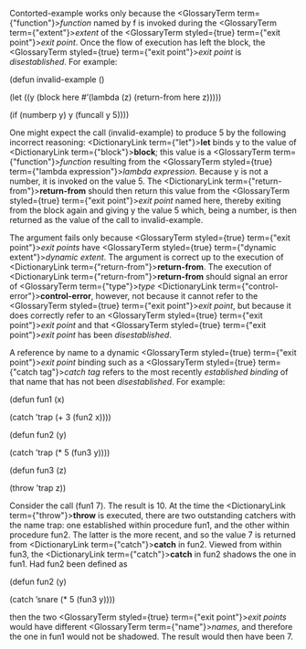  



Contorted-example works only because the <GlossaryTerm  term={"function"}><i>function</i></GlossaryTerm> named by f is invoked during the <GlossaryTerm  term={"extent"}><i>extent</i></GlossaryTerm> of the <GlossaryTerm styled={true} term={"exit point"}><i>exit point</i></GlossaryTerm>. Once the flow of execution has left the block, the <GlossaryTerm styled={true} term={"exit point"}><i>exit point</i></GlossaryTerm> is *disestablished*. For example: 



(defun invalid-example () 



(let ((y (block here #’(lambda (z) (return-from here z))))) 



(if (numberp y) y (funcall y 5)))) 



One might expect the call (invalid-example) to produce 5 by the following incorrect reasoning: <DictionaryLink  term={"let"}><b>let</b></DictionaryLink> binds y to the value of <DictionaryLink  term={"block"}><b>block</b></DictionaryLink>; this value is a <GlossaryTerm  term={"function"}><i>function</i></GlossaryTerm> resulting from the <GlossaryTerm styled={true} term={"lambda expression"}><i>lambda expression</i></GlossaryTerm>. Because y is not a number, it is invoked on the value 5. The <DictionaryLink  term={"return-from"}><b>return-from</b></DictionaryLink> should then return this value from the <GlossaryTerm styled={true} term={"exit point"}><i>exit point</i></GlossaryTerm> named here, thereby exiting from the block again and giving y the value 5 which, being a number, is then returned as the value of the call to invalid-example. 



The argument fails only because <GlossaryTerm styled={true} term={"exit point"}><i>exit points</i></GlossaryTerm> have <GlossaryTerm styled={true} term={"dynamic extent"}><i>dynamic extent</i></GlossaryTerm>. The argument is correct up to the execution of <DictionaryLink  term={"return-from"}><b>return-from</b></DictionaryLink>. The execution of <DictionaryLink  term={"return-from"}><b>return-from</b></DictionaryLink> should signal an error of <GlossaryTerm  term={"type"}><i>type</i></GlossaryTerm> <DictionaryLink  term={"control-error"}><b>control-error</b></DictionaryLink>, however, not because it cannot refer to the <GlossaryTerm styled={true} term={"exit point"}><i>exit point</i></GlossaryTerm>, but because it does correctly refer to an <GlossaryTerm styled={true} term={"exit point"}><i>exit point</i></GlossaryTerm> and that <GlossaryTerm styled={true} term={"exit point"}><i>exit point</i></GlossaryTerm> has been *disestablished*. 



A reference by name to a dynamic <GlossaryTerm styled={true} term={"exit point"}><i>exit point</i></GlossaryTerm> binding such as a <GlossaryTerm styled={true} term={"catch tag"}><i>catch tag</i></GlossaryTerm> refers to the most recently *established binding* of that name that has not been *disestablished*. For example: 



(defun fun1 (x) 



(catch ’trap (+ 3 (fun2 x)))) 



(defun fun2 (y) 



(catch ’trap (\* 5 (fun3 y)))) 



(defun fun3 (z) 



(throw ’trap z))  







Consider the call (fun1 7). The result is 10. At the time the <DictionaryLink  term={"throw"}><b>throw</b></DictionaryLink> is executed, there are two outstanding catchers with the name trap: one established within procedure fun1, and the other within procedure fun2. The latter is the more recent, and so the value 7 is returned from <DictionaryLink  term={"catch"}><b>catch</b></DictionaryLink> in fun2. Viewed from within fun3, the <DictionaryLink  term={"catch"}><b>catch</b></DictionaryLink> in fun2 shadows the one in fun1. Had fun2 been defined as 



(defun fun2 (y) 



(catch ’snare (\* 5 (fun3 y)))) 



then the two <GlossaryTerm styled={true} term={"exit point"}><i>exit points</i></GlossaryTerm> would have different <GlossaryTerm  term={"name"}><i>names</i></GlossaryTerm>, and therefore the one in fun1 would not be shadowed. The result would then have been 7. 



